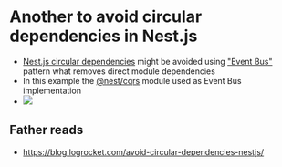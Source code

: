 # Another to avoid circular dependencies in Nest.js
- [Nest.js circular dependencies](https://docs.nestjs.com/fundamentals/circular-dependency) might be avoided using ["Event Bus"](https://ducmanhphan.github.io/2020-06-06-Event-Bus-pattern/) pattern what removes direct module dependencies
- In this example the [@nest/cqrs](https://docs.nestjs.com/recipes/cqrs#cqrs) module used as Event Bus implementation
- ![](./CQRS.png)
## Father reads
- https://blog.logrocket.com/avoid-circular-dependencies-nestjs/
